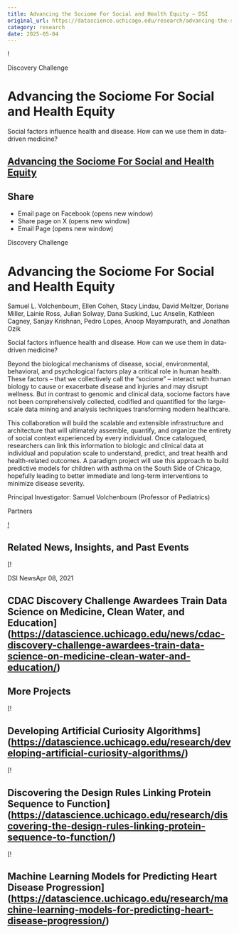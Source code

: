 ```yaml
---
title: Advancing the Sociome For Social and Health Equity – DSI
original_url: https://datascience.uchicago.edu/research/advancing-the-sociome-for-social-and-heath-equity
category: research
date: 2025-05-04
---
```


!

Discovery Challenge

# Advancing the Sociome For Social and Health Equity

Social factors influence health and disease. How can we use them in data-driven medicine?

## [Advancing the Sociome For Social and Health Equity](https://datascience.uchicago.edu/research/advancing-the-sociome-for-social-and-heath-equity/)

## Share

* Email page on Facebook (opens new window)
* Share page on X (opens new window)
* Email Page (opens new window)

<!-- Table-like structure detected -->

Discovery Challenge

# Advancing the Sociome For Social and Health Equity

Samuel L. Volchenboum, Ellen Cohen, Stacy Lindau, David Meltzer, Doriane Miller, Lainie Ross, Julian Solway, Dana Suskind, Luc Anselin, Kathleen Cagney, Sanjay Krishnan, Pedro Lopes, Anoop Mayampurath, and Jonathan Ozik

Social factors influence health and disease. How can we use them in data-driven medicine?

Beyond the biological mechanisms of disease, social, environmental, behavioral, and psychological factors play a critical role in human health. These factors – that we collectively call the “sociome” – interact with human biology to cause or exacerbate disease and injuries and may disrupt wellness. But in contrast to genomic and clinical data, sociome factors have not been comprehensively collected, codified and quantified for the large-scale data mining and analysis techniques transforming modern healthcare.

This collaboration will build the scalable and extensible infrastructure and architecture that will ultimately assemble, quantify, and organize the entirety of social context experienced by every individual. Once catalogued, researchers can link this information to biologic and clinical data at individual and population scale to understand, predict, and treat health and health-related outcomes. A paradigm project will use this approach to build predictive models for children with asthma on the South Side of Chicago, hopefully leading to better immediate and long-term interventions to minimize disease severity.

Principal Investigator: Samuel Volchenboum (Professor of Pediatrics)

<!-- Table-like structure detected -->

Partners

<!-- Table-like structure detected -->

[!](https://www.chicago.gov/city/en/depts/cdph.html)

## Related News, Insights, and Past Events

<!-- Table-like structure detected -->

[!

DSI NewsApr 08, 2021

## CDAC Discovery Challenge Awardees Train Data Science on Medicine, Clean Water, and Education](https://datascience.uchicago.edu/news/cdac-discovery-challenge-awardees-train-data-science-on-medicine-clean-water-and-education/)

## More Projects

[! 

## Developing Artificial Curiosity Algorithms](https://datascience.uchicago.edu/research/developing-artificial-curiosity-algorithms/)

[! 

## Discovering the Design Rules Linking Protein Sequence to Function](https://datascience.uchicago.edu/research/discovering-the-design-rules-linking-protein-sequence-to-function/)

[! 

## Machine Learning Models for Predicting Heart Disease Progression](https://datascience.uchicago.edu/research/machine-learning-models-for-predicting-heart-disease-progression/)